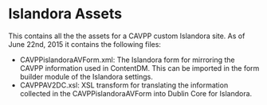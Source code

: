 # Islandora Assets
This contains all the the assets for a CAVPP custom Islandora site.
As of June 22nd, 2015 it contains the following files:
* CAVPPislandoraAVForm.xml: The Islandora form for mirroring the CAVPP information used in ContentDM. This can be imported in the form builder module of the Islandora settings.
* CAVPPAV2DC.xsl: XSL transform for translating the information collected in the CAVPPislandoraAVForm into Dublin Core for Islandora.
